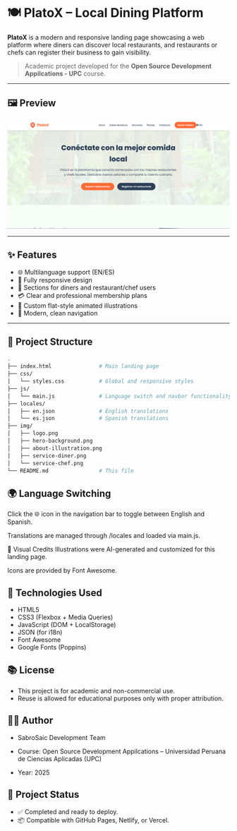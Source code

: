 # 🍽️ PlatoX – Local Dining Platform

**PlatoX** is a modern and responsive landing page showcasing a web platform where diners can discover local restaurants, and restaurants or chefs can register their business to gain visibility.

> Academic project developed for the **Open Source Development Appilcations - UPC** course.

---

## 🖼️ Preview

![PlatoX Preview](./img/screenshot.png)

---

## ✨ Features

- 🌐 Multilanguage support (EN/ES)
- 📱 Fully responsive design
- 🍴 Sections for diners and restaurant/chef users
- 💳 Clear and professional membership plans
- 🎨 Custom flat-style animated illustrations
- 🧭 Modern, clean navigation

---

## 📁 Project Structure

```bash
.
├── index.html               # Main landing page
├── css/
│   └── styles.css           # Global and responsive styles
├── js/
│   └── main.js              # Language switch and navbar functionality
├── locales/
│   ├── en.json              # English translations
│   └── es.json              # Spanish translations
├── img/
│   ├── logo.png
│   ├── hero-background.png
│   ├── about-illustration.png
│   ├── service-diner.png
│   └── service-chef.png
└── README.md                # This file

```

## 🌍 Language Switching
Click the 🌐 icon in the navigation bar to toggle between English and Spanish.

Translations are managed through /locales and loaded via main.js.

📸 Visual Credits
Illustrations were AI-generated and customized for this landing page.

Icons are provided by Font Awesome.

## 🧪 Technologies Used

- HTML5
- CSS3 (Flexbox + Media Queries)
- JavaScript (DOM + LocalStorage)
- JSON (for i18n)
- Font Awesome
- Google Fonts (Poppins)

## 📚 License
- This project is for academic and non-commercial use.
- Reuse is allowed for educational purposes only with proper attribution.

## 👨‍💻 Author
- SabroSaic Development Team

- Course: Open Source Development Appilcations – Universidad Peruana de Ciencias Aplicadas (UPC)

- Year: 2025

## 🏁 Project Status
- ✅ Completed and ready to deploy.
- 📦 Compatible with GitHub Pages, Netlify, or Vercel.